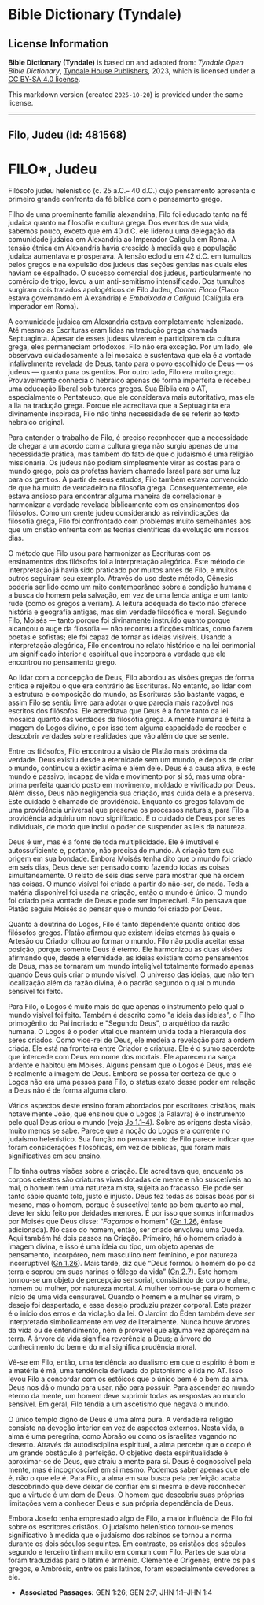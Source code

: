 # Bible Dictionary (Tyndale)

## License Information

**Bible Dictionary (Tyndale)** is based on and adapted from: _Tyndale Open Bible Dictionary_, [Tyndale House Publishers](https://tyndaleopenresources.com/), 2023, which is licensed under a [CC BY-SA 4.0 license](https://creativecommons.org/licenses/by-sa/4.0/legalcode.en).

This markdown version (created `2025-10-20`) is provided under the same license.



--------------------------------

## Filo, Judeu (id: 481568)

FILO\*, Judeu
=============

Filósofo judeu helenístico (c. 25 a.C.– 40 d.C.) cujo pensamento apresenta o primeiro grande confronto da fé bíblica com o pensamento grego.

Filho de uma proeminente família alexandrina, Filo foi educado tanto na fé judaica quanto na filosofia e cultura grega. Dos eventos de sua vida, sabemos pouco, exceto que em 40 d.C. ele liderou uma delegação da comunidade judaica em Alexandria ao Imperador Calígula em Roma. A tensão étnica em Alexandria havia crescido à medida que a população judaica aumentava e prosperava. A tensão eclodiu em 42 d.C. em tumultos pelos gregos e na expulsão dos judeus das seções gentias nas quais eles haviam se espalhado. O sucesso comercial dos judeus, particularmente no comércio de trigo, levou a um anti\-semitismo intensificado. Dos tumultos surgiram dois tratados apologéticos de Filo Judeu, *Contra Flaco* (Flaco estava governando em Alexandria) e *Embaixada a Calígula* (Calígula era Imperador em Roma).

A comunidade judaica em Alexandria estava completamente helenizada. Até mesmo as Escrituras eram lidas na tradução grega chamada Septuaginta. Apesar de esses judeus viverem e participarem da cultura grega, eles permaneciam ortodoxos. Filo não era exceção. Por um lado, ele observava cuidadosamente a lei mosaica e sustentava que ela é a vontade infalivelmente revelada de Deus, tanto para o povo escolhido de Deus — os judeus — quanto para os gentios. Por outro lado, Filo era muito grego. Provavelmente conhecia o hebraico apenas de forma imperfeita e recebeu uma educação liberal sob tutores gregos. Sua Bíblia era o AT, especialmente o Pentateuco, que ele considerava mais autoritativo, mas ele a lia na tradução grega. Porque ele acreditava que a Septuaginta era divinamente inspirada, Filo não tinha necessidade de se referir ao texto hebraico original.

Para entender o trabalho de Filo, é preciso reconhecer que a necessidade de chegar a um acordo com a cultura grega não surgiu apenas de uma necessidade prática, mas também do fato de que o judaísmo é uma religião missionária. Os judeus não podiam simplesmente virar as costas para o mundo grego, pois os profetas haviam chamado Israel para ser uma luz para os gentios. A partir de seus estudos, Filo também estava convencido de que há muito de verdadeiro na filosofia grega. Consequentemente, ele estava ansioso para encontrar alguma maneira de correlacionar e harmonizar a verdade revelada biblicamente com os ensinamentos dos filósofos. Como um crente judeu considerando as reivindicações da filosofia grega, Filo foi confrontado com problemas muito semelhantes aos que um cristão enfrenta com as teorias científicas da evolução em nossos dias.

O método que Filo usou para harmonizar as Escrituras com os ensinamentos dos filósofos foi a interpretação alegórica. Este método de interpretação já havia sido praticado por muitos antes de Filo, e muitos outros seguiram seu exemplo. Através do uso deste método, Gênesis poderia ser lido como um mito contemporâneo sobre a condição humana e a busca do homem pela salvação, em vez de uma lenda antiga e um tanto rude (como os gregos a veriam). A leitura adequada do texto não oferece história e geografia antigas, mas sim verdade filosófica e moral. Segundo Filo, Moisés — tanto porque foi divinamente instruído quanto porque alcançou o auge da filosofia — não recorreu a ficções míticas, como fazem poetas e sofistas; ele foi capaz de tornar as ideias visíveis. Usando a interpretação alegórica, Filo encontrou no relato histórico e na lei cerimonial um significado interior e espiritual que incorpora a verdade que ele encontrou no pensamento grego.

Ao lidar com a concepção de Deus, Filo abordou as visões gregas de forma crítica e rejeitou o que era contrário às Escrituras. No entanto, ao lidar com a estrutura e composição do mundo, as Escrituras são bastante vagas, e assim Filo se sentiu livre para adotar o que parecia mais razoável nos escritos dos filósofos. Ele acreditava que Deus é a fonte tanto da lei mosaica quanto das verdades da filosofia grega. A mente humana é feita à imagem do Logos divino, e por isso tem alguma capacidade de receber e descobrir verdades sobre realidades que vão além do que se sente.

Entre os filósofos, Filo encontrou a visão de Platão mais próxima da verdade. Deus existiu desde a eternidade sem um mundo, e depois de criar o mundo, continuou a existir acima e além dele. Deus é a causa ativa, e este mundo é passivo, incapaz de vida e movimento por si só, mas uma obra\-prima perfeita quando posto em movimento, moldado e vivificado por Deus. Além disso, Deus não negligencia sua criação, mas cuida dela e a preserva. Este cuidado é chamado de providência. Enquanto os gregos falavam de uma providência universal que preserva os processos naturais, para Filo a providência adquiriu um novo significado. É o cuidado de Deus por seres individuais, de modo que inclui o poder de suspender as leis da natureza.

Deus é um, mas é a fonte de toda multiplicidade. Ele é imutável e autossuficiente e, portanto, não precisa do mundo. A criação tem sua origem em sua bondade. Embora Moisés tenha dito que o mundo foi criado em seis dias, Deus deve ser pensado como fazendo todas as coisas simultaneamente. O relato de seis dias serve para mostrar que há ordem nas coisas. O mundo visível foi criado a partir do não\-ser, do nada. Toda a matéria disponível foi usada na criação, então o mundo é único. O mundo foi criado pela vontade de Deus e pode ser imperecível. Filo pensava que Platão seguiu Moisés ao pensar que o mundo foi criado por Deus.

Quanto à doutrina do Logos, Filo é tanto dependente quanto crítico dos filósofos gregos. Platão afirmou que existem ideias eternas às quais o Artesão ou Criador olhou ao formar o mundo. Filo não podia aceitar essa posição, porque somente Deus é eterno. Ele harmonizou as duas visões afirmando que, desde a eternidade, as ideias existiam como pensamentos de Deus, mas se tornaram um mundo inteligível totalmente formado apenas quando Deus quis criar o mundo visível. O universo das ideias, que não tem localização além da razão divina, é o padrão segundo o qual o mundo sensível foi feito.

Para Filo, o Logos é muito mais do que apenas o instrumento pelo qual o mundo visível foi feito. Também é descrito como "a ideia das ideias", o Filho primogênito do Pai incriado e "Segundo Deus", o arquétipo da razão humana. O Logos é o poder vital que mantém unida toda a hierarquia dos seres criados. Como vice\-rei de Deus, ele medeia a revelação para a ordem criada. Ele está na fronteira entre Criador e criatura. Ele é o sumo sacerdote que intercede com Deus em nome dos mortais. Ele apareceu na sarça ardente e habitou em Moisés. Alguns pensam que o Logos é Deus, mas ele é realmente a imagem de Deus. Embora se possa ter certeza de que o Logos não era uma pessoa para Filo, o status exato desse poder em relação a Deus não é de forma alguma claro.

Vários aspectos deste ensino foram abordados por escritores cristãos, mais notavelmente João, que ensinou que o Logos (a Palavra) é o instrumento pelo qual Deus criou o mundo (veja [Jo 1\.1–4](https://ref.ly/John1:1-John1:4)). Sobre as origens desta visão, muito menos se sabe. Parece que a noção do Logos era corrente no judaísmo helenístico. Sua função no pensamento de Filo parece indicar que foram considerações filosóficas, em vez de bíblicas, que foram mais significativas em seu ensino.

Filo tinha outras visões sobre a criação. Ele acreditava que, enquanto os corpos celestes são criaturas vivas dotadas de mente e não suscetíveis ao mal, o homem tem uma natureza mista, sujeita ao fracasso. Ele pode ser tanto sábio quanto tolo, justo e injusto. Deus fez todas as coisas boas por si mesmo, mas o homem, porque é suscetível tanto ao bem quanto ao mal, deve ter sido feito por deidades menores. É por isso que somos informados por Moisés que Deus disse: “*Façamos* o homem” ([Gn 1\.26](https://ref.ly/Gen1:26), ênfase adicionada). No caso do homem, então, ser criado envolveu uma Queda. Aqui também há dois passos na Criação. Primeiro, há o homem criado à imagem divina, e isso é uma ideia ou tipo, um objeto apenas de pensamento, incorpóreo, nem masculino nem feminino, e por natureza incorruptível ([Gn 1\.26](https://ref.ly/Gen1:26)). Mais tarde, diz que “Deus formou o homem do pó da terra e soprou em suas narinas o fôlego da vida” ([Gn 2\.7](https://ref.ly/Gen2:7)). Este homem tornou\-se um objeto de percepção sensorial, consistindo de corpo e alma, homem ou mulher, por natureza mortal. A mulher tornou\-se para o homem o início de uma vida censurável. Quando o homem e a mulher se viram, o desejo foi despertado, e esse desejo produziu prazer corporal. Este prazer é o início dos erros e da violação da lei. O Jardim do Éden também deve ser interpretado simbolicamente em vez de literalmente. Nunca houve árvores da vida ou de entendimento, nem é provável que alguma vez apareçam na terra. A árvore da vida significa reverência a Deus; a árvore do conhecimento do bem e do mal significa prudência moral.

Vê\-se em Filo, então, uma tendência ao dualismo em que o espírito é bom e a matéria é má, uma tendência derivada do platonismo e lida no AT. Isso levou Filo a concordar com os estóicos que o único bem é o bem da alma. Deus nos dá o mundo para usar, não para possuir. Para ascender ao mundo eterno da mente, um homem deve suprimir todas as respostas ao mundo sensível. Em geral, Filo tendia a um ascetismo que negava o mundo.

O único templo digno de Deus é uma alma pura. A verdadeira religião consiste na devoção interior em vez de aspectos externos. Nesta vida, a alma é uma peregrina, como Abraão ou como os israelitas vagando no deserto. Através da autodisciplina espiritual, a alma percebe que o corpo é um grande obstáculo à perfeição. O objetivo desta espiritualidade é aproximar\-se de Deus, que atraiu a mente para si. Deus é cognoscível pela mente, mas é incognoscível em si mesmo. Podemos saber apenas que ele é, não o que ele é. Para Filo, a alma em sua busca pela perfeição acaba descobrindo que deve deixar de confiar em si mesma e deve reconhecer que a virtude é um dom de Deus. O homem que descobriu suas próprias limitações vem a conhecer Deus e sua própria dependência de Deus.

Embora Josefo tenha emprestado algo de Filo, a maior influência de Filo foi sobre os escritores cristãos. O judaísmo helenístico tornou\-se menos significativo à medida que o judaísmo dos rabinos se tornou a norma durante os dois séculos seguintes. Em contraste, os cristãos dos séculos segundo e terceiro tinham muito em comum com Filo. Partes de sua obra foram traduzidas para o latim e armênio. Clemente e Orígenes, entre os pais gregos, e Ambrósio, entre os pais latinos, foram especialmente devedores a ele.

* **Associated Passages:** GEN 1:26; GEN 2:7; JHN 1:1–JHN 1:4

